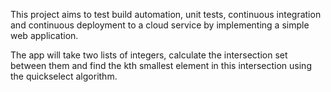 This project aims to test build automation, unit tests, continuous integration 
and continuous deployment to a cloud service by implementing a simple web application.

The app will take two lists of integers, calculate the intersection set between them and find the kth smallest element in this intersection using the quickselect algorithm.